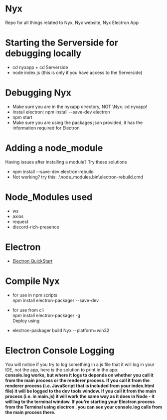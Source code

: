 # Nyx
Repo for all things related to Nyx, Nyx website, Nyx Electron App

# Starting the Serverside for debugging locally
* cd nyxapp + cd Serverside
* node index.js (this is only if you have access to the Serverside)

# Debugging Nyx
* Make sure you are in the nyxapp directory, NOT \Nyx. cd nyxapp!
* Install electron: npm install --save-dev electron
* npm start
* Make sure you are using the packages json provided, it has the information required for Electron

# Adding a node_module
Having issues after installing a module? Try these solutions
* npm install --save-dev electron-rebuild
* Not working? try this: .\node_modules\.bin\electron-rebuild.cmd

# Node_Modules used
* ws
* axios
* request
* discord-rich-presence

# Electron 
* [Electron QuickStart](https://www.electronjs.org/docs/v14-x-y/tutorial/quick-start)

# Compile Nyx
* for use in npm scripts <br>
npm install electron-packager --save-dev

* for use from cli <br>
npm install electron-packager -g <br> 
Deploy using
* electron-packager build Nyx --platform=win32

# Electron Console Logging
You will notice if you try to log something in a js file that it will log in your IDE, not the app, here is the solution to print in the app:
<br>
**console.log works, but where it logs to depends on whether you call it from the main process or the renderer process. If you call it from the renderer process (i.e. JavaScript that is included from your index.html file) it will be logged to the dev tools window. If you call it from the main process (i.e. in main.js) it will work the same way as it does in Node - it will log to the terminal window. If you're starting your Electron process from the Terminal using electron . you can see your console.log calls from the main process there.**


